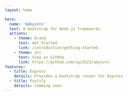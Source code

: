 ```yaml
---
layout: home

hero:
  name: '@abyssts'
  text: A bootstrap for Node.js frameworks
  actions:
    - theme: brand
      text: Get Started
      link: /introduction/getting-started
    - theme: alt
      text: View on GitHub
      link: https://github.com/zgid123/abyssts
features:
  - title: Express
    details: Provides a bootstrap runner for Express
  - title: Fastify
    details: Comming soon
---
```

